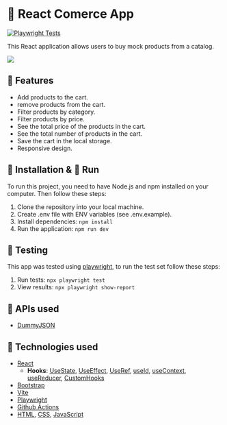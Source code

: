 # 🎥 React Comerce App
[![Playwright Tests](https://github.com/JOSEW383/react-comerce/actions/workflows/playwright.yml/badge.svg)](https://github.com/JOSEW383/react-comerce/actions/workflows/playwright.yml)

This React application allows users to buy mock products from a catalog.

![](https://github.com/JOSEW383/react-comerce/blob/main/public/ReactComerceDemo.gif)

## 🎯 Features

- Add products to the cart.
- remove products from the cart.
- Filter products by category.
- Filter products by price.
- See the total price of the products in the cart.
- See the total number of products in the cart.
- Save the cart in the local storage.
- Responsive design.

## 🔧 Installation & 🚀 Run

To run this project, you need to have Node.js and npm installed on your computer. Then follow these steps:

1. Clone the repository into your local machine.
2. Create .env file with ENV variables (see .env.example).
3. Install dependencies: `npm install`
4. Run the application: `npm run dev`

## 🧪 Testing

This app was tested using [playwright](https://playwright.dev/), to run the test set follow these steps:

1. Run tests: `npx playwright test`
2. View results: `npx playwright show-report`

## 🔗 APIs used

- [DummyJSON](https://dummyjson.com/)

## 🤖 Technologies used

- [React](https://reactjs.org/)
  - **Hooks**: [UseState](https://react.dev/reference/react/useState), [UseEffect](https://react.dev/reference/react/useEffect), [UseRef](https://react.dev/reference/react/useState), [useId](https://react.dev/reference/react/useId), [useContext](https://react.dev/docs/hooks-reference.html#usecontext), [useReducer](https://react.dev/docs/hooks-reference.html#usereducer), [CustomHooks](https://react.dev/learn/reusing-logic-with-custom-hooks#extracting-your-own-custom-hook-from-a-component)
- [Bootstrap](https://getbootstrap.com/)
- [Vite](https://vitejs.dev/)
- [Playwright](https://playwright.dev/)
- [Github Actions](https://docs.github.com/en/actions)
- [HTML](https://developer.mozilla.org/en-US/docs/Web/HTML), [CSS](https://developer.mozilla.org/en-US/docs/Web/CSS), [JavaScript](https://developer.mozilla.org/en-US/docs/Web/JavaScript)
